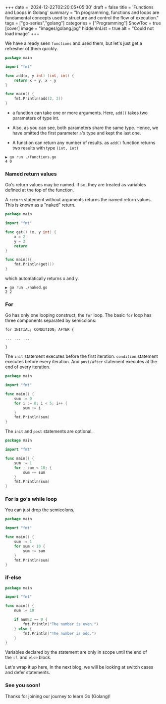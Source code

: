 +++
date = '2024-12-22T02:20:05+05:30'
draft = false
title = 'Functions and Loops in Golang'
summary = "In programming, functions and loops are fundamental concepts used to structure and control the flow of execution."
tags = ["go-series","golang"]
categories = ["Programming"]
ShowToc = true
[cover]
image = "images/golang.jpg"
hiddenInList = true
alt = "Could not load image"
+++

We have already seen `functions` and used them, but let's just get a refresher of them quickly.

```go
package main

import "fmt"

func add(x, y int) (int, int) {
    return x + y, x - y
}

func main() {
    fmt.Println(add(2, 2))
}

```

- a function can take one or more arguments. Here, `add()` takes two parameters of type int.

- Also, as you can see, both parameters share the same type. Hence, we have omitted the first parameter `a`'s type and kept the last one.

- A function can return any number of results. as `add()` function returns two results with type `(int, int)`

```shell
▶ go run ./functions.go
4 0
```

### Named return values

Go's return values may be named. If so, they are treated as variables defined at the top of the function.

A `return` statement without arguments returns the named return values. This is known as a "naked" return.

```go
package main

import "fmt"

func get() (x, y int) {
    x = 2
    y = 2
    return
}

func main(){
    fmt.Println(get())
}

```

which automatically returns x and y.

```shell
▶ go run ./naked.go    
2 2
```

### For

Go has only one looping construct, the `for` loop. The basic `for` loop has three components separated by semicolons:

```
for INITIAL; CONDITION; AFTER {

... ... ...

}
```

The `init` statement executes before the first iteration. `condition` statement executes before every iteration. And `post/after` statement executes at the end of every iteration.

```go
package main

import "fmt"

func main() {
    sum := 0
    for i := 0; i < 5; i++ {
        sum += i
    }
    fmt.Println(sum)
}

```

The `init` and `post` statements are optional.

```go
package main

import "fmt"

func main() {
    sum := 1
    for ; sum < 10; {
        sum += sum
    }
    fmt.Println(sum)
}

```

### For is go's while loop

You can just drop the semicolons.

```go
package main

import "fmt"

func main() {
    sum := 1
    for sum < 10 {
        sum += sum
    }
    fmt.Println(sum)
}

```

### if-else

```go
package main

import "fmt"

func main() {
    num := 10

    if num%2 == 0 {
        fmt.Println("The number is even.")
    } else {
        fmt.Println("The number is odd.")
    }
}

```

Variables declared by the statement are only in scope until the end of the `if`. and `else` block.

Let's wrap it up here, In the next blog, we will be looking at switch cases and defer statements.

### See you soon!

Thanks for joining our journey to learn Go (Golang)!

